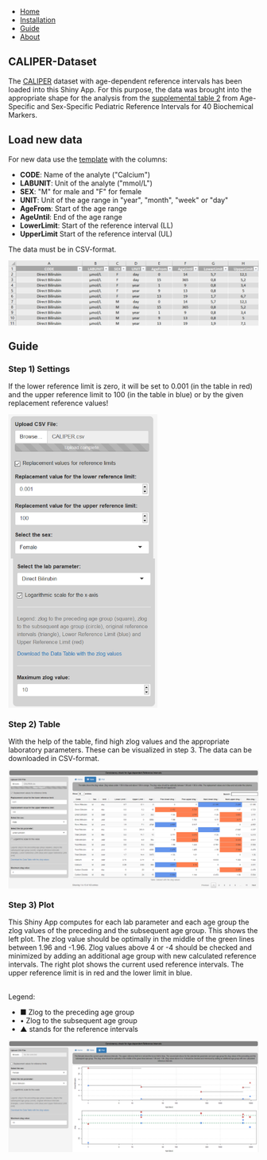 * [Home](./index.md)
* [Installation](./install.md)
* [Guide](./guide.md)
* [About](./about.md)

## CALIPER-Dataset

The [CALIPER](https://caliper.research.sickkids.ca/#/) dataset with age-dependent reference intervals has been loaded into this Shiny App. For this purpose, the data was brought into the appropriate shape for the analysis from the [supplemental table 2](https://academic.oup.com/clinchem/article/58/5/854/5620695#supplementary-data) from Age-Specific and Sex-Specific Pediatric Reference Intervals for 40 Biochemical Markers.

## Load new data 

For new data use the [template](https://github.com/SandraKla/Zlog_AdRI/blob/master/data/CALIPER.csv) with the columns:

* **CODE**: Name of the analyte ("Calcium") 
* **LABUNIT**: Unit of the analyte ("mmol/L")
* **SEX**: "M" for male and "F" for female
* **UNIT**: Unit of the age range in "year", "month", "week" or "day"
* **AgeFrom**: Start of the age range 
* **AgeUntil**: End of the age range 
* **LowerLimit**: Start of the reference interval (LL)
* **UpperLimit** Start of the reference interval (UL)

The data must be in CSV-format.

<img src="data_format.png" align="center"/>

## Guide
### Step 1) Settings

If the lower reference limit is zero, it will be set to 0.001 (in the table in red) and the upper reference limit to 100 (in the table in blue) or by the given replacement reference values!

<p float="left">
  <img src="settings.png" align="center" style="width:300px;"/>
  <img src="settings1.png" align="center" style="width:300px;"/>
</p>

### Step 2) Table

With the help of the table, find high zlog values and the appropriate laboratory parameters. These can be visualized in step 3. The data can be downloaded in CSV-format.

<img src="table.png" align="center"/>

### Step 3) Plot 

This Shiny App computes for each lab parameter and each age group the zlog values of the preceding and the subsequent age group. This shows the left plot. The zlog value should be optimally in the middle of the green lines between 1.96 and -1.96. Zlog values above 4 or -4 should be checked and minimized by adding an additional age group with new calculated reference intervals. The right plot shows the current used reference intervals. The upper reference limit is in red and the lower limit in blue. 

<br> Legend: </br>

* ■ Zlog to the preceding age group
* • Zlog to the subsequent age group
* ▲ stands for the reference intervals

<img src="shiny.png" align="center"/>
